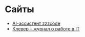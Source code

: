 # Сайты
* [AI-ассистент zzzcode](https://zzzcode.ai/)
* [Клевер – журнал о работе в IT](https://klever.blog/)
